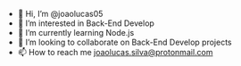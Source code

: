 - 👋 Hi, I’m @joaolucas05
- 👀 I’m interested in Back-End Develop
- 🌱 I’m currently learning Node.js
- 💞️ I’m looking to collaborate on Back-End Develop projects
- 📫 How to reach me joaolucas.silva@protonmail.com

<!---
joaolucas05/joaolucas05 is a ✨ special ✨ repository because its `README.md` (this file) appears on your GitHub profile.
You can click the Preview link to take a look at your changes.
--->
